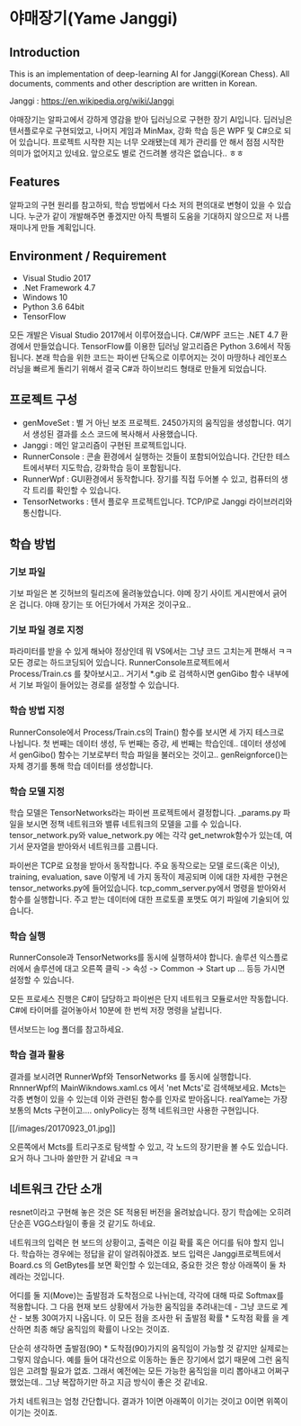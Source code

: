 # 야매장기(Yame Janggi)

## Introduction
This is an implementation of deep-learning AI for Janggi(Korean Chess). All documents, comments and other description are written in Korean.

Janggi : https://en.wikipedia.org/wiki/Janggi

야매장기는 알파고에서 강하게 영감을 받아 딥러닝으로 구현한 장기 AI입니다. 딥러닝은 텐서플로우로 구현되었고, 나머지 게임과 MinMax, 강화 학습 등은 WPF 및 C#으로 되 어 있습니다. 프로젝트 시작한 지는 너무 오래됐는데 제가 관리를 안 해서 점점 시작한 의미가 없어지고 있네요. 앞으로도 별로 건드려볼 생각은 없습니다.. ㅎㅎ


## Features

  알파고의 구현 원리를 참고하되, 학습 방법에서 다소 저의 편의대로 변형이 있을 수 있습니다. 누군가 같이 개발해주면 좋겠지만 아직 특별히 도움을 기대하지 않으므로 저 나름 재미나게 만들 계획입니다.

## Environment / Requirement

 - Visual Studio 2017
 - .Net Framework 4.7
 - Windows 10
 - Python 3.6 64bit
 - TensorFlow

모든 개발은 Visual Studio 2017에서 이루어졌습니다. C#/WPF 코드는 .NET 4.7 환경에서 만들었습니다. TensorFlow를 이용한 딥러닝 알고리즘은 Python 3.6에서 작동됩니다.
본래 학습을 위한 코드는 파이썬 단독으로 이루어지는 것이 마땅하나 레인포스 러닝을 빠르게 돌리기 위해서 결국 C#과 하이브리드 형태로 만들게 되었습니다.

## 프로젝트 구성

 - genMoveSet : 별 거 아닌 보조 프로젝트. 2450가지의 움직임을 생성합니다. 여기서 생성된 결과를 소스 코드에 복사해서 사용했습니다.
 - Janggi : 메인 알고리즘이 구현된 프로젝트입니다.
 - RunnerConsole : 콘솔 환경에서 실행하는 것들이 포함되어있습니다. 간단한 테스트에서부터 지도학습, 강화학습 등이 포함됩니다.
 - RunnerWpf : GUI환경에서 동작합니다. 장기를 직접 두어볼 수 있고, 컴퓨터의 생각 트리를 확인할 수 있습니다.
 - TensorNetworks : 텐서 플로우 프로젝트입니다. TCP/IP로 Janggi 라이브러리와 통신합니다.

## 학습 방법

### 기보 파일

기보 파일은 본 깃허브의 릴리즈에 올려놓았습니다. 야메 장기 사이트 게시판에서 긁어온 겁니다. 야매 장기는 또 어딘가에서 가져온 것이구요..

### 기보 파일 경로 지정

파라미터를 받을 수 있게 해놔야 정상인데 뭐 VS에서는 그냥 코드 고치는게 편해서 ㅋㅋ 모든 경로는 하드코딩되어 있습니다. RunnerConsole프로젝트에서 Process/Train.cs 를 찾아보시고.. 거기서 *.gib 로 검색하시면 genGibo 함수 내부에서 기보 파일이 들어있는 경로를 설정할 수 있습니다.

### 학습 방법 지정

RunnerConsole에서 Process/Train.cs의 Train() 함수를 보시면 세 가지 테스크로 나뉩니다. 첫 번째는 데이터 생성, 두 번째는 증강, 세 번째는 학습인데.. 데이터 생성에서 genGibo() 함수는 기보로부터 학습 파일을 불러오는 것이고.. genReignforce()는 자체 경기를 통해 학습 데이터를 생성합니다.

### 학습 모델 지정

학습 모델은 TensorNetworks라는 파이썬 프로젝트에서 결정합니다. _params.py 파일을 보시면 정책 네트워크와 밸류 네트워크의 모델을 고를 수 있습니다. tensor_network.py와 value_network.py 에는 각각 get_netwrok함수가 있는데, 여기서 문자열을 받아와서 네트워크를 고릅니다.

파이썬은 TCP로 요청을 받아서 동작합니다. 주요 동작으로는 모델 로드(혹은 이닛), training, evaluation, save 이렇게 네 가지 동작이 제공되며 이에 대한 자세한 구현은 tensor_networks.py에 들어있습니다. tcp_comm_server.py에서 명령을 받아와서 함수를 실행합니다. 주고 받는 데이터에 대한 프로토콜 포맷도 여기 파일에 기술되어 있습니다.

### 학습 실행

RunnerConsole과 TensorNetworks를 동시에 실행하셔야 합니다. 솔루션 익스플로러에서 솔루션에 대고 오른쪽 클릭 -> 속성 -> Common -> Start up ... 등등 가시면 설정할 수 있습니다.

모든 프로세스 진행은 C#이 담당하고 파이썬은 단지 네트워크 모듈로서만 작동합니다. C#에 타이머를 걸어놓아서 10분에 한 번씩 저장 명령을 날립니다.

텐서보드는 log 폴더를 참고하세요.

### 학습 결과 활용

결과를 보시려면 RunnerWpf와 TensorNetworks 를 동시에 실행합니다. RnnnerWpf의 MainWikndows.xaml.cs 에서 'net Mcts'로 검색해보세요. Mcts는 각종 변형이 있을 수 있는데 이와 관련된 함수를 인자로 받아옵니다. realYame는 가장 보통의 Mcts 구현이고.... onlyPolicy는 정책 네트워크만 사용한 구현입니다.

[[/images/20170923_01.jpg]]

오른쪽에서 Mcts를 트리구조로 탐색할 수 있고, 각 노드의 장기판을 볼 수도 있습니다. 요거 하나 그나마 쓸만한 거 같네요 ㅋㅋ

## 네트워크 간단 소개

resnet이라고 구현해 놓은 것은 SE 적용된 버전을 올려놨습니다. 장기 학습에는 오히려 단순흔 VGG스타일이 좋을 것 같기도 하네요.

네트워크의 입력은 현 보드의 상황이고, 출력은 이길 확률 혹은 어디를 둬야 할지 입니다. 학습하는 경우에는 정답을 같이 알려줘야겠죠. 보드 입력은 Janggi프로젝트에서 Board.cs 의 GetBytes를 보면 확인할 수 있는데요, 중요한 것은 항상 아래쪽이 둘 차례라는 것입니다.

어디를 둘 지(Move)는 출발점과 도착점으로 나뉘는데, 각각에 대해 따로 Softmax를 적용합니다. 그 다음 현재 보드 상황에서 가능한 움직임을 추려내는데 - 그냥 코드로 계산 - 보통 30여가지 나옵니다. 이 모든 점을 조사한 뒤 출발점 확률 * 도착점 확률 을 계산하면 최종 해당 움직임의 확률이 나오는 것이죠.

단순히 생각하면 출발점(90) * 도착점(90)가지의 움직임이 가능할 것 같지만 실제로는 그렇지 않습니다. 예를 들어 대각선으로 이동하는 돌은 장기에서 없기 때문에 그런 움직임은 고려할 필요가 없죠. 그래서 예전에는 모든 가능한 움직임을 미리 뽑아내고 어쩌구 했었는데.. 그냥 복잡하기만 하고 지금 방식이 좋은 것 같네요.

가치 네트워크는 엄청 간단합니다. 결과가 1이면 아래쪽이 이기는 것이고 0이면 위쪽이 이기는 것이죠.
